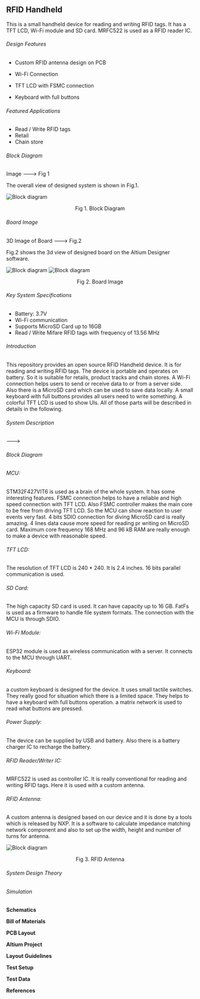 ## RFID Handheld

This is a small handheld device for reading and writing RFID tags. It has a TFT LCD, Wi-Fi module and SD card. MRFC522 is used as a RFID reader IC.



###### Design Features

- Custom RFID antenna design on PCB

- Wi-Fi Connection

- TFT LCD with FSMC connection

- Keyboard with full buttons

  

###### Featured Applications

- Read / Write RFID tags
- Retail
- Chain store



###### Block Diagram

Image ---> Fig 1

The overall view of designed system is shown in Fig.1.



![Block diagram](https://github.com/hosein-mokarian/RFID-Handheld/blob/main/Fig/RFID_Handheld.jpg)

<div style="text-align: center;">
    <p>Fig 1. Block Diagram</p>
</div>




###### Board Image

3D Image of Board ---> Fig.2

Fig.2 shows the 3d view of designed board on the Altium Designer software. 

![Block diagram](https://github.com/hosein-mokarian/RFID-Handheld/blob/main/Fig/RFID_Handhels_top.JPG)
![Block diagram](https://github.com/hosein-mokarian/RFID-Handheld/blob/main/Fig/RFID_Handhels_bottom.JPG)

<div style="text-align: center;">
    <p>Fig 2. Board Image</p>
</div>



###### Key System Specifications

- Battery: 3.7V
- Wi-Fi communication
- Supports MicroSD Card up to 16GB
- Read / Write Mifare RFID tags with frequency of 13.56 MHz



###### Introduction

This repository provides an open source RFID Handheld device. It is for reading and writing RFID tags. The device is portable and operates on battery. So it is suitable for retails, product tracks and chain stores. A Wi-Fi connection helps users to send or receive data to or from a server side. Also there is a MicroSD card which can be used to save data locally. A small keyboard with full buttons provides all users need to write something. A colorful TFT LCD is used to show UIs. All of those parts will be described in details in the following.



###### System Description

--->



###### Block Diagram





###### MCU:

STM32F427VIT6 is used as a brain of the whole system. It has some interesting features. FSMC connection helps to have a reliable and high speed connection with TFT LCD. Also FSMC controller makes the main core to be free from driving TFT LCD. So the MCU can show reaction to user events very fast. 4 bits SDIO connection for diving MicroSD card is really amazing. 4 lines data cause more speed for reading pr writing on MicroSD card. Maximum core frequency 168 MHz and 96 kB RAM are really enough to make a device with reasonable speed.



###### TFT LCD:

The resolution of TFT LCD is 240 * 240. It ls 2.4 inches. 16 bits parallel communication is used.



###### SD Card:

The high capacity SD card is used. It can have capacity up to 16 GB. FatFs is used as a firmware to handle file system formats. The connection with the MCU is through SDIO.



###### Wi-Fi Module:

ESP32 module is used as wireless communication with a server. It connects to the MCU through UART.



###### Keyboard:

a custom keyboard is designed for the device. It uses small tactile switches. They really good for situation which there is a limited space. They helps to have a keyboard with full buttons operation. a matrix network is used to read what buttons are pressed.



###### Power Supply:

The device can be supplied by USB and battery. Also there is a battery charger IC to recharge the battery. 



###### RFID Reader/Writer IC:

MRFC522 is used as controller IC. It is really conventional for reading and writing RFID tags. Here it is used with a custom antenna. 



###### RFID Antenna:

A custom antenna is designed based on our device and it is done by a tools which is released by NXP. It is a software to calculate impedance matching network component and also to set up the width, height and number of turns for antenna.

![Block diagram](https://github.com/hosein-mokarian/RFID-Handheld/blob/main/Fig/RFID_Handheld_antenna.JPG)

<div style="text-align: center;">
    <p>Fig 3. RFID Antenna</p>
</div>


###### System Design Theory





###### Simulation





**Schematics**



**Bill of Materials**



**PCB Layout**



**Altium Project**



**Layout Guidelines**



**Test Setup**



**Test Data**



**References**



